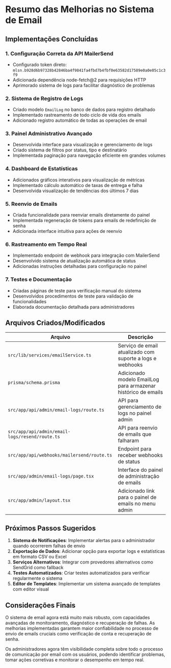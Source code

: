 # Resumo das Melhorias no Sistema de Email

## Implementações Concluídas

### 1. Configuração Correta da API MailerSend
- Configurado token direto: `mlsn.b928d6b97328b42846ba4f9841fa4fbd7b4fbf0e63582d17589e0a0e05c1c3f9`
- Adicionada dependência node-fetch@2 para requisições HTTP
- Aprimorado sistema de logs para facilitar diagnóstico de problemas

### 2. Sistema de Registro de Logs
- Criado modelo `EmailLog` no banco de dados para registro detalhado
- Implementado rastreamento de todo ciclo de vida dos emails
- Adicionado registro automático de todas as operações de email

### 3. Painel Administrativo Avançado
- Desenvolvida interface para visualização e gerenciamento de logs
- Criado sistema de filtros por status, tipo e destinatário
- Implementada paginação para navegação eficiente em grandes volumes

### 4. Dashboard de Estatísticas
- Adicionados gráficos interativos para visualização de métricas
- Implementado cálculo automático de taxas de entrega e falha
- Desenvolvida visualização de tendências dos últimos 7 dias

### 5. Reenvio de Emails
- Criada funcionalidade para reenviar emails diretamente do painel
- Implementada regeneração de tokens para emails de redefinição de senha
- Adicionada interface intuitiva para ações de reenvio

### 6. Rastreamento em Tempo Real
- Implementado endpoint de webhook para integração com MailerSend
- Desenvolvido sistema de atualização automática de status
- Adicionadas instruções detalhadas para configuração no painel

### 7. Testes e Documentação
- Criadas páginas de teste para verificação manual do sistema
- Desenvolvidos procedimentos de teste para validação de funcionalidades
- Elaborada documentação detalhada para administradores

## Arquivos Criados/Modificados

| Arquivo | Descrição |
|---------|-----------|
| `src/lib/services/emailService.ts` | Serviço de email atualizado com suporte a logs e webhooks |
| `prisma/schema.prisma` | Adicionado modelo EmailLog para armazenar histórico de emails |
| `src/app/api/admin/email-logs/route.ts` | API para gerenciamento de logs no painel admin |
| `src/app/api/admin/email-logs/resend/route.ts` | API para reenvio de emails que falharam |
| `src/app/api/webhooks/mailersend/route.ts` | Endpoint para receber webhooks de status |
| `src/app/admin/email-logs/page.tsx` | Interface do painel de administração de emails |
| `src/app/admin/layout.tsx` | Adicionado link para o painel de emails no menu admin |

## Próximos Passos Sugeridos

1. **Sistema de Notificações**: Implementar alertas para o administrador quando ocorrerem falhas de envio
2. **Exportação de Dados**: Adicionar opção para exportar logs e estatísticas em formato CSV ou Excel
3. **Serviços Alternativos**: Integrar com provedores alternativos como SendGrid como fallback
4. **Testes Automatizados**: Criar testes automatizados para verificar regularmente o sistema
5. **Editor de Templates**: Implementar um sistema avançado de templates com editor visual

## Considerações Finais

O sistema de email agora está muito mais robusto, com capacidades avançadas de monitoramento, diagnóstico e recuperação de falhas. As melhorias implementadas garantem maior confiabilidade no processo de envio de emails cruciais como verificação de conta e recuperação de senha.

Os administradores agora têm visibilidade completa sobre todo o processo de comunicação por email com os usuários, podendo identificar problemas, tomar ações corretivas e monitorar o desempenho em tempo real.

